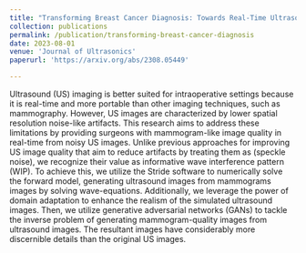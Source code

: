 ```yaml
---
title: "Transforming Breast Cancer Diagnosis: Towards Real-Time Ultrasound to Mammogram Conversion for Cost-Effective Diagnosis"
collection: publications
permalink: /publication/transforming-breast-cancer-diagnosis
date: 2023-08-01
venue: 'Journal of Ultrasonics'
paperurl: 'https://arxiv.org/abs/2308.05449'

---
```


Ultrasound (US) imaging is better suited for intraoperative settings because it is real-time and more portable than other imaging techniques, such as mammography. However, US images are characterized by lower spatial resolution noise-like artifacts. This research aims to address these limitations by providing surgeons with mammogram-like image quality in real-time from noisy US images. Unlike previous approaches for improving US image quality that aim to reduce artifacts by treating them as (speckle noise), we recognize their value as informative wave interference pattern (WIP). To achieve this, we utilize the Stride software to numerically solve the forward model, generating ultrasound images from mammograms images by solving wave-equations. Additionally, we leverage the power of domain adaptation to enhance the realism of the simulated ultrasound images. Then, we utilize generative adversarial networks (GANs) to tackle the inverse problem of generating mammogram-quality images from ultrasound images. The resultant images have considerably more discernible details than the original US images.